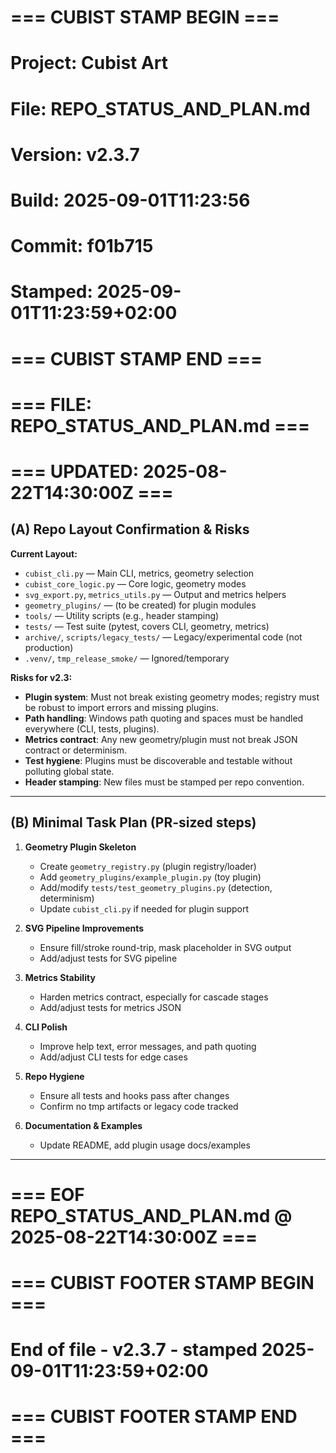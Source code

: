 # === CUBIST STAMP BEGIN ===
# Project: Cubist Art
# File: REPO_STATUS_AND_PLAN.md
# Version: v2.3.7
# Build: 2025-09-01T11:23:56
# Commit: f01b715
# Stamped: 2025-09-01T11:23:59+02:00
# === CUBIST STAMP END ===
# === FILE: REPO_STATUS_AND_PLAN.md ===
# === UPDATED: 2025-08-22T14:30:00Z ===

## (A) Repo Layout Confirmation & Risks

**Current Layout:**
- `cubist_cli.py` — Main CLI, metrics, geometry selection
- `cubist_core_logic.py` — Core logic, geometry modes
- `svg_export.py`, `metrics_utils.py` — Output and metrics helpers
- `geometry_plugins/` — (to be created) for plugin modules
- `tools/` — Utility scripts (e.g., header stamping)
- `tests/` — Test suite (pytest, covers CLI, geometry, metrics)
- `archive/`, `scripts/legacy_tests/` — Legacy/experimental code (not production)
- `.venv/`, `tmp_release_smoke/` — Ignored/temporary

**Risks for v2.3:**
- **Plugin system**: Must not break existing geometry modes; registry must be robust to import errors and missing plugins.
- **Path handling**: Windows path quoting and spaces must be handled everywhere (CLI, tests, plugins).
- **Metrics contract**: Any new geometry/plugin must not break JSON contract or determinism.
- **Test hygiene**: Plugins must be discoverable and testable without polluting global state.
- **Header stamping**: New files must be stamped per repo convention.

---

## (B) Minimal Task Plan (PR-sized steps)

1. **Geometry Plugin Skeleton**
   - Create `geometry_registry.py` (plugin registry/loader)
   - Add `geometry_plugins/example_plugin.py` (toy plugin)
   - Add/modify `tests/test_geometry_plugins.py` (detection, determinism)
   - Update `cubist_cli.py` if needed for plugin support

2. **SVG Pipeline Improvements**
   - Ensure fill/stroke round-trip, mask placeholder in SVG output
   - Add/adjust tests for SVG pipeline

3. **Metrics Stability**
   - Harden metrics contract, especially for cascade stages
   - Add/adjust tests for metrics JSON

4. **CLI Polish**
   - Improve help text, error messages, and path quoting
   - Add/adjust CLI tests for edge cases

5. **Repo Hygiene**
   - Ensure all tests and hooks pass after changes
   - Confirm no tmp artifacts or legacy code tracked

6. **Documentation & Examples**
   - Update README, add plugin usage docs/examples

---

# === EOF REPO_STATUS_AND_PLAN.md @ 2025-08-22T14:30:00Z ===


# === CUBIST FOOTER STAMP BEGIN ===
# End of file - v2.3.7 - stamped 2025-09-01T11:23:59+02:00
# === CUBIST FOOTER STAMP END ===
